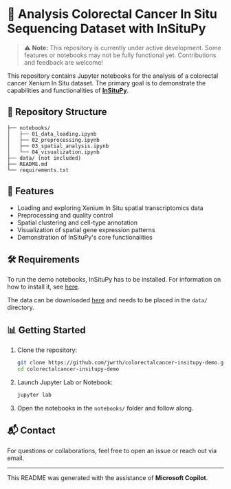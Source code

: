 # 🧬 Analysis Colorectal Cancer In Situ Sequencing Dataset with InSituPy

> ⚠️ **Note:** This repository is currently under active development. Some features or notebooks may not be fully functional yet. Contributions and feedback are welcome!

This repository contains Jupyter notebooks for the analysis of a colorectal cancer Xenium In Situ dataset. The primary goal is to demonstrate the capabilities and functionalities of [**InSituPy**](https://github.com/SpatialPathology/InSituPy).

## 📁 Repository Structure

```
├── notebooks/
│   ├── 01_data_loading.ipynb
│   ├── 02_preprocessing.ipynb
│   ├── 03_spatial_analysis.ipynb
│   └── 04_visualization.ipynb
├── data/ (not included)
├── README.md
└── requirements.txt
```

## 🚀 Features

- Loading and exploring Xenium In Situ spatial transcriptomics data
- Preprocessing and quality control
- Spatial clustering and cell-type annotation
- Visualization of spatial gene expression patterns
- Demonstration of InSituPy's core functionalities

## 🛠️ Requirements

To run the demo notebooks, InSituPy has to be installed. For information on how to install it, see [here](https://github.com/SpatialPathology/InSituPy?tab=readme-ov-file#installation).

The data can be downloaded [here]() and needs to be placed in the `data/` directory.

## 📊 Getting Started

1. Clone the repository:
   ```bash
   git clone https://github.com/jwrth/colorectalcancer-insitupy-demo.git
   cd colorectalcancer-insitupy-demo
   ```

2. Launch Jupyter Lab or Notebook:
   ```bash
   jupyter lab
   ```

3. Open the notebooks in the `notebooks/` folder and follow along.

## 📬 Contact

For questions or collaborations, feel free to open an issue or reach out via email.

---

This README was generated with the assistance of **Microsoft Copilot**.
